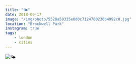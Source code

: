 ```yaml
---
title: "🌤"
date: 2018-09-17
image: "/img/photo/5528a59335e0d0c7124700230b4992c8.jpg"
location: "Brockwell Park"
instagram: true
tags:
    - london
    - cities
---
```


![🌤](/img/photo/5528a59335e0d0c7124700230b4992c8.jpg)
